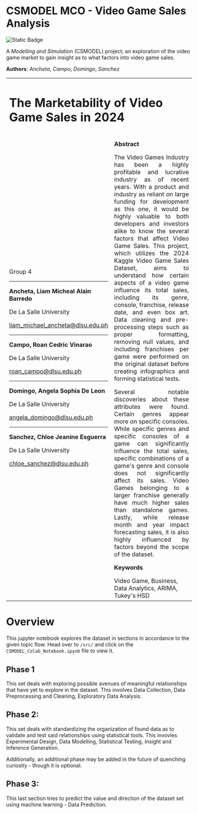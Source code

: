 # CSMODEL MCO - Video Game Sales Analysis

![Static Badge](https://img.shields.io/badge/AY2425--T2-CSMODEL-red)

A *Modelling and Simulation* (CSMODEL) project; an exploration of the video game market to gain insight as to what factors into video game sales.

**Authors**: *Ancheta*, *Campo*, *Domingo*, *Sanchez*

<table>
  <tr>
   <td colspan="2" >
    <h1><strong>The Marketability of Video Game Sales in 2024</strong></h1>
   </td>
  </tr>
  <tr>
   <td>
  <br />
  Group 4
  <hr />
     
  <p><strong>Ancheta, Liam Micheal Alain Barredo</strong></p>
  <p align="justify">De La Salle University</p>
  <a href="mailto:liam_michael_ancheta@dlsu.edu.ph">liam_michael_ancheta@dlsu.edu.ph</a>  
  <hr />
     
  <p><strong>Campo, Roan Cedric Vinarao</strong><p>
  <p align="justify"> De La Salle University</p>
  <a href="mailto:roan_campo@dlsu.edu.ph">roan_campo@dlsu.edu.ph</a>  
  <hr />

  <strong>Domingo, Angela Sophia De Leon</strong>  
  <p>De La Salle University</p>
  <a href="mailto:angela_domingo@dlsu.edu.ph">angela_domingo@dlsu.edu.ph</a>
  
  <hr />
  
  <p align="justify"><strong>Sanchez, Chloe Jeanine Esguerra</strong></p>
  <p align="justify">De La Salle University<p>
  <a href="mailto:chloe_sanchez@dlsu.edu.ph">chloe_sanchez@dlsu.edu.ph</a>
  
  </td>
  <td>
  <p><strong>Abstract</strong></p>

   <p align="justify">The Video Games Industry has been a highly profitable and lucrative industry as of recent years. With a product and industry as reliant on large funding for development as this one, it would be highly valuable to both developers and investors alike to know the several factors that affect Video Game Sales. This project, which utilizes the 2024 Kaggle Video Game Sales Dataset, aims to understand how certain aspects of a video game influence its total sales, including its genre, console, franchise, release date, and even box art. Data cleaning and pre-processing steps such as proper formatting, removing null values, and including franchises per game were performed on the original dataset before creating infographics and forming statistical tests. </p>
   
   <p align="justify">Several notable discoveries about these attributes were found. Certain genres appear more on specific consoles. While specific genres and specific consoles of a game can significantly influence the total sales, specific combinations of a game's genre and console does not significantly affect its sales. Video Games belonging to a larger franchise generally have much higher sales than standalone games. Lastly, while release month and year impact forecasting sales, it is also highly influenced by factors beyond the scope of the dataset.  
  </p>
  <p><strong>Keywords</strong></p>
  Video Game, Business, Data Analytics, ARIMA, Tukey's HSD
  </td>
  </tr>
</table>

# Overview

This jupyter notebook explores the dataset in sections in accordance to the given topic flow. Head over to `/src/` and click on the `CSMODEL_Colab_Notebook.ipynb` file to view it.

## **Phase 1**
This set deals with exploring possible avenues of meaningful relationships that have yet to explore in the dataset. This involves Data Collection, Data Preprocessing and Cleaning, Exploratory Data Analysis.

## **Phase 2**:

This set deals with standardizing the organization of found data as to validate and test said relationships using statistical tools. This invovles Experimental Design, Data Modelling, Statistical Testing, Insight and Inference Generation.

Additionally, an additional phase may be added in the future of quenching curiosity - though it is optional.

## **Phase 3**:

This last section tries to predict the value and direction of the dataset set using machine learning - Data Prediction.
‌
